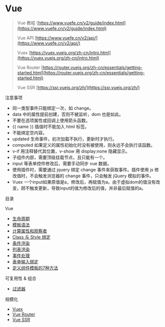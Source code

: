 # Vue

> Vue 教程 [https://www.vuefe.cn/v2/guide/index.html](https://www.vuefe.cn/v2/guide/index.html)
> 
> Vue API [https://www.vuefe.cn/v2/api/](https://www.vuefe.cn/v2/api/)
> 
> Vuex [https://vuex.vuejs.org/zh-cn/intro.html](https://vuex.vuejs.org/zh-cn/intro.html)
> 
> Vue Router [https://router.vuejs.org/zh-cn/essentials/getting-started.html](https://router.vuejs.org/zh-cn/essentials/getting-started.html)
> 
> Vue SSR [https://ssr.vuejs.org/zh/](https://ssr.vuejs.org/zh/)

注意事项

- 同一类型事件只能绑定一次，如 change。
- data 中的属性提前创建，否则不被监听，dom 也是如此。
- 不要在选项属性或回调上使用箭头函数。
- {{ name }} 插值时不能加入 html 标签。
- 不能绑定空内容。
- updated 生命事件，初次加载不执行，更新时才执行。
- computed 如果定义的属性初始化时没有被使用，则永远不会执行该函数。
- v-if 用注释替代其位置，v-show 用 display:none 隐藏显示。
- 子组件内部，需要顶级挂载节点，且只能有一个。
- input 等表单控件修改后，需要手动同步 vue 数据。
- 使用插件时，需要通过 jquery 绑定 change 事件来获取事件。插件使用 js 修改值时，不会触发浏览器的 change 事件，只会触发 jQuery 模拟的事件。
- Vuex 一个input如果原值是a，修改后，再赋值为a。由于虚拟dom的值没有改变，顾不触发更新，导致input的值为修改后的值，并非最后赋值的a。

目录

Vue

- [生命周期](生命周期.md)
- [模板语法](模板语法.md)
- [计算属性和观察者](计算属性和观察者.md)
- [Class 与 Style 绑定](Class与Style绑定.md)
- [条件渲染](条件渲染.md)
- [列表渲染](列表渲染.md)
- [事件处理](事件处理.md)
- [表单输入绑定](表单输入绑定.md)
- [定义组件模板的7种方法](定义组件模板的7种方法.md)

可复用性 & 组合

- [过滤器](过滤器.md)

规模化

- [Vuex](Vuex.md)
- [Vue Router](Vue-Router.md)
- [Vue SSR](Vue-SSR.md)

